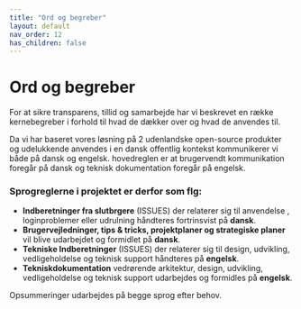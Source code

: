 ```yaml
---
title: "Ord og begreber"
layout: default
nav_order: 12
has_children: false
---
```

# Ord og begreber

For at sikre transparens, tillid og samarbejde har vi beskrevet en række kernebegreber i forhold til hvad de dækker over og hvad de anvendes til.

Da vi har baseret vores løsning på 2 udenlandske open-source produkter og udelukkende anvendes i en dansk offentlig kontekst kommunikerer vi både på dansk og engelsk.
hovedreglen er at brugervendt kommunikation foregår på dansk og teknisk dokumentation foregår på engelsk.


### Sprogreglerne i projektet er derfor som flg:  

* **Indberetninger fra slutbrgere** (ISSUES) der relaterer sig til anvendelse , loginproblemer eller udrulning håndteres fortrinsvist på **dansk**.
* **Brugervejledninger, tips & tricks, projektplaner og strategiske planer** vil blive udarbejdet og formidlet på **dansk**.
* **Tekniske Indberetninger** (ISSUES) der relaterer sig til design, udvikling, vedligeholdelse og teknisk support håndteres på **engelsk**.
* **Tekniskdokumentation** vedrørende arkitektur, design, udvikling, vedligeholdelse og teknisk support udarbejdes og formidles på **engelsk**.


Opsummeringer udarbejdes på begge sprog efter behov.

